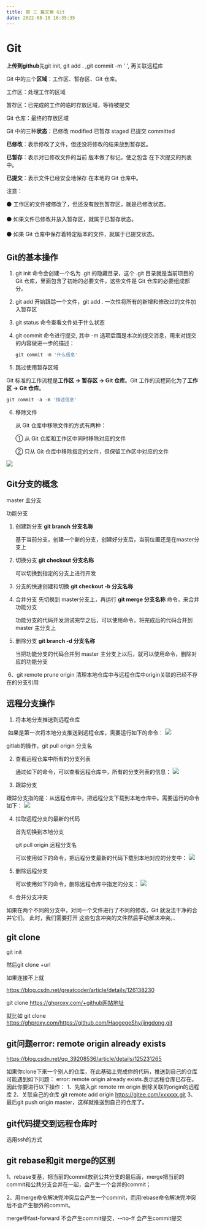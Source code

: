 ```yaml
---
title: 第 三 篇文章 Git
date: 2022-08-10 16:35:35
---
```


# Git

**上传到github**先git init, git add . ,git commit -m ' ', 再关联远程库

Git 中的三个**区域**：工作区、暂存区、Git 仓库。

工作区：处理工作的区域

暂存区：已完成的工作的临时存放区域，等待被提交

Git 仓库：最终的存放区域

Git 中的三种**状态**：已修改 modified 已暂存 staged 已提交 committed

**已修改**：表示修改了文件，但还没将修改的结果放到暂存区。

**已暂存**：表示对已修改文件的当前 版本做了标记，使之包含 在下次提交的列表中。

**已提交**：表示文件已经安全地保存 在本地的 Git 仓库中。

注意：

⚫ 工作区的文件被修改了，但还没有放到暂存区，就是已修改状态。

⚫ 如果文件已修改并放入暂存区，就属于已暂存状态。

⚫ 如果 Git 仓库中保存着特定版本的文件，就属于已提交状态。

## Git的基本操作

1. git init 命令会创建一个名为 .git 的隐藏目录，这个 .git 目录就是当前项目的 Git 仓库，里面包含了初始的必要文件，这些文件是 Git 仓库的必要组成部分。

2. git add 开始跟踪一个文件，git add . 一次性将所有的新增和修改过的文件加入暂存区

3. git status 命令查看文件处于什么状态

4. git commit 命令进行提交, 其中 -m 选项后面是本次的提交消息，用来对提交的内容做进一步的描述：

   ```js
   git commit -m '什么信息'	
   ```

5. 跳过使用暂存区域

Git 标准的工作流程是**工作区 → 暂存区 → Git 仓库**。Git 工作的流程简化为了**工作区 → Git 仓库**。

```js
git commit -a -m '描述信息'
```

6. 移除文件

   从 Git 仓库中移除文件的方式有两种： 

   ① 从 Git 仓库和工作区中同时移除对应的文件 

   ② 只从 Git 仓库中移除指定的文件，但保留工作区中对应的文件

![](/img/image-20221025163441508.png)

## Git分支的概念

master 主分支

功能分支

1. 创建新分支       **git branch 分支名称**  

   基于当前分支，创建一个新的分支，创建好分支后，当前位置还是在master分支上

2. 切换分支     **git checkout 分支名称**     

   可以切换到指定的分支上进行开发

3. 分支的快速创建和切换  **git checkout -b 分支名称**

4. 合并分支   先切换到 master分支上，再运行 **git merge 分支名称** 命令，来合并功能分支

   功能分支的代码开发测试完毕之后，可以使用命令，将完成后的代码合并到 master 主分支上

5. 删除分支 **git branch -d 分支名称**

   当把功能分支的代码合并到 master 主分支上以后，就可以使用命令，删除对应的功能分支

​	6、git remote prune origin 清理本地仓库中与远程仓库中origin关联的已经不存在的分支引用

## 远程分支操作

1. 将本地分支推送到远程仓库

​		如果是第一次将本地分支推送到远程仓库，需要运行如下的命令：
![](/img/image-20221025164401144.png)


gitlab的操作，git pull origin 分支名



2. 查看远程仓库中所有的分支列表

   通过如下的命令，可以查看远程仓库中，所有的分支列表的信息：
![](/img/image-20221025164457908.png)


3. 跟踪分支

​		跟踪分支指的是：从远程仓库中，把远程分支下载到本地仓库中。需要运行的命令如下：
![](/img/image-20221025164539512.png)


4. 拉取远程分支的最新的代码

   首先切换到本地分支

   git pull origin 远程分支名

   可以使用如下的命令，把远程分支最新的代码下载到本地对应的分支中：
![](/img/image-20221025164618940.png)


5. 删除远程分支

   可以使用如下的命令，删除远程仓库中指定的分支：
![](/img/image-20221025164652215.png)

6. 合并分支冲突

如果在两个不同的分支中，对同一个文件进行了不同的修改，Git 就没法干净的合并它们。 此时，我们需要打开 这些包含冲突的文件然后手动解决冲突。、

## git clone

git init

然后git clone +url

如果连接不上就

https://blog.csdn.net/greatcoder/article/details/126138230

git clone https://ghproxy.com/+github网站地址

就比如 git clone https://ghproxy.com/https://github.com/HaogegeShy/jingdong.git


## git问题error: remote origin already exists

https://blog.csdn.net/qq_39208536/article/details/125231265

如果你clone下来一个别人的仓库，在此基础上完成你的代码，推送到自己的仓库可能遇到如下问题：
error: remote origin already exists.表示远程仓库已存在。
因此你要进行以下操作：
1、先输入git remote rm origin 删除关联的origin的远程库
2、关联自己的仓库 git remote add origin https://gitee.com/xxxxxx.git
3、最后git push origin master，这样就推送到自己的仓库了。

## git代码提交到远程仓库时

选用ssh的方式

## git rebase和git merge的区别

1、rebase变基，把当前的commit放到公共分支的最后面，merge把当前的commit和公共分支合并在一起，会产生一个合并的commit；

2、用merge命令解决完冲突后会产生一个commit，而用rebase命令解决完冲突后不会产生额外的commit。

merge中fast-forward 不会产生commit提交，--no-ff 会产生commit提交
